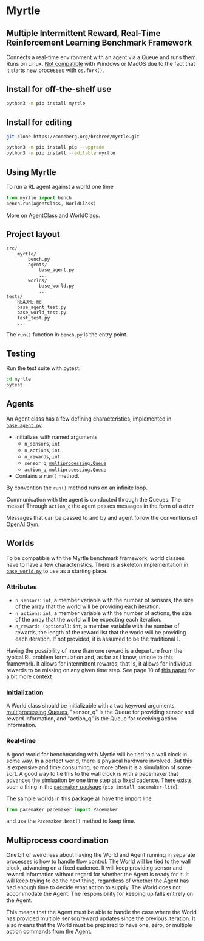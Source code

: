 # Myrtle
## Multiple Intermittent Reward, Real-Time Reinforcement Learning Benchmark Framework

Connects a real-time environment with an agent via a Queue and runs them.
Runs on Linux.
[Not compatible](https://docs.python.org/3/library/multiprocessing.html)
with Windows or MacOS due to the fact that it starts new
processes with `os.fork()`.

## Install for off-the-shelf use

```bash
python3 -m pip install myrtle
```

## Install for editing

```bash
git clone https://codeberg.org/brohrer/myrtle.git
```

```bash
python3 -m pip install pip --upgrade
python3 -m pip install --editable myrtle
```

## Using Myrtle

To run a RL agent against a world one time

```python
from myrtle import bench
bench.run(AgentClass, WorldClass)
```

More on [AgentClass](#agents)
and [WorldClass](#worlds).


## Project layout

```text
src/
    myrtle/
        bench.py
        agents/
            base_agent.py
            ...
        worlds/
            base_world.py
            ...
tests/
    README.md
    base_agent_test.py
    base_world_test.py
    test_test.py
    ...
```

The `run()` function in `bench.py` is the entry point.

## Testing

Run the test suite with pytest.

```bash
cd myrtle
pytest
```


## Agents

An Agent class has a few defining characteristics, implemented in
[`base_agent.py`](https://codeberg.org/brohrer/myrtle/src/branch/main/src/myrtle/agents/base_agent.py).

- Initializes with named arguments
    - `n_sensors`, `int`
    - `n_actions`, `int`
    - `n_rewards`, `int`
    - `sensor_q`, [`multiprocessing.Queue`](
        https://docs.python.org/3/library/multiprocessing.html#multiprocessing.Queue)
    - `action_q`, [`multiprocessing.Queue`](
        https://docs.python.org/3/library/multiprocessing.html#multiprocessing.Queue)
- Contains a `run()` method.

By convention the `run()` method runs on an infinite loop.

Communication with the agent is conducted through the Queues.
The messaf
Through `action_q`
the agent passes messages in the form of a `dict` 

Messages that can be passed to and by and agent follow the conventions
 of [OpenAI Gym](https://github.com/openai/gym). 


## Worlds

To be compatible with the Myrtle benchmark framework, world classes have to have a few
characteristics. There is a skeleton implementation in
[`base_world.py`](base_world.py)
to use as a starting place. 

### Attributes

* `n_sensors`: `int`, a member variable with the number of sensors, the size of
the array that the world will be providing each iteration.
* `n_actions`: `int`, a member variable with the number of actions, the size of
the array that the world will be expecting each iteration.
* `n_rewards (optional)`: `int`, a member variable with the number of rewards, the length of
the reward list that the world will be providing each iteration. If not provided,
it is assumed to be the traditional 1.

Having the possibility of more than one reward is a departure
from the typical RL problem formulation and, as far as I know,
unique to this framework. It allows for intermittent rewards, that is,
it allows for individual rewards to be missing on any given time step.
See page 10 of [this paper](https://brandonrohrer.com/cartographer) for
a bit more context

### Initialization

A World class should be initializable with a two keyword arguments, 
[multiprocessing Queues](
https://docs.python.org/3/library/multiprocessing.html#multiprocessing.Queue),
"sensor\_q" is the Queue for providing sensor and reward information,
and "action\_q" is the Queue for receiving action information.

### Real-time

A good world for benchmarking with Myrtle will be tied to a wall clock
in some way. In a perfect world, there is physical hardware involved.
But this is expensive and time consuming, so more often it is a simulation
of some sort. A good way to tie this to the wall clock is with a
pacemaker that advances the simluation by one time step at a fixed cadence.
There exists such a thing in the
[`pacemaker` package](https://github.com/brohrer/pacemaker)
(`pip install pacemaker-lite`).

The sample worlds in this package all have the import line

```python
from pacemaker.pacemaker import Pacemaker
```

and use the `Pacemaker.beat()` method to keep time. 

## Multiprocess coordination

One bit of weirdness about having the World and Agent running in separate
processes is how to handle flow control. The World will be tied to the wall clock,
advancing on a fixed cadence. It will keep providing sensor and reward
information without regard for whether the Agent is ready for it.
It will keep trying to do the next thing, regardless of whether the Agent
has had enough time to decide what action to supply. The World
does not accommodate the Agent. The responsibility for keeping up falls
entirely on the Agent.

This means that the Agent must be able to handle the case where
the World has provided multiple sensor/reward updates since
the previous iteration. It also means that the World must be prepared to have 
one, zero, or multiple action commands from the Agent.

